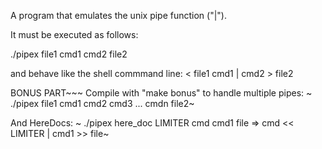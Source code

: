 A program that emulates the unix pipe function ("|").

It must be executed as follows:

  ./pipex file1 cmd1 cmd2 file2
  
and behave like the shell commmand line:
   < file1 cmd1 | cmd2 > file2

   
BONUS PART~~~
Compile with "make bonus" to handle multiple pipes:
  ~ ./pipex file1 cmd1 cmd2 cmd3 ... cmdn file2~
   
And HereDocs:
 ~ ./pipex here_doc LIMITER cmd cmd1 file  =>  cmd << LIMITER | cmd1 >> file~
